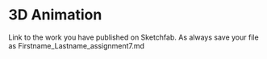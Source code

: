 # 3D Animation
Link to the work you have published on Sketchfab. As always save your file as Firstname_Lastname_assignment7.md
